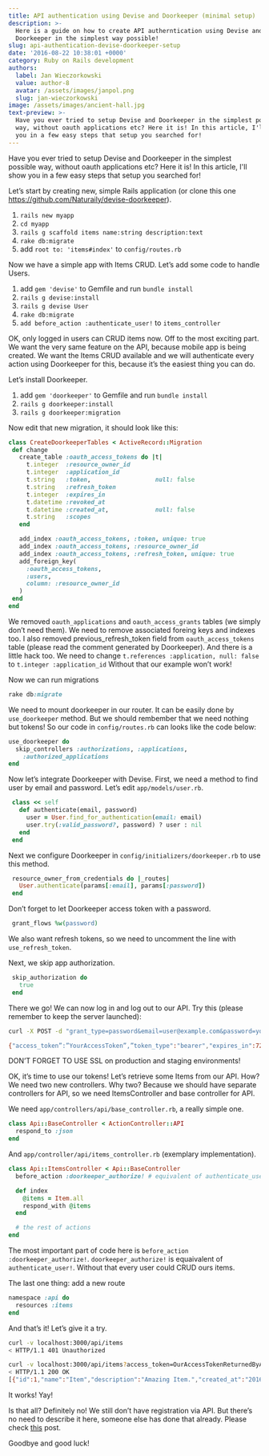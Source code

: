 ```yaml
---
title: API authentication using Devise and Doorkeeper (minimal setup)
description: >-
  Here is a guide on how to create API autherntication using Devise and
  Doorkeeper in the simplest way possible!
slug: api-authentication-devise-doorkeeper-setup
date: '2016-08-22 10:38:01 +0000'
category: Ruby on Rails development
authors:
  label: Jan Wieczorkowski
  value: author-8
  avatar: /assets/images/janpol.png
  slug: jan-wieczorkowski
image: /assets/images/ancient-hall.jpg
text-preview: >-
  Have you ever tried to setup Devise and Doorkeeper in the simplest possible
  way, without oauth applications etc? Here it is! In this article, I'll show
  you in a few easy steps that setup you searched for!
---
```




Have you ever tried to setup Devise and Doorkeeper in the simplest possible way, without oauth applications etc? Here it is! In this article, I'll show you in a few easy steps that setup you searched for!

Let’s start by creating new, simple Rails application (or clone this one https://github.com/Naturaily/devise-doorkeeper).


1. ```rails new myapp```
2. ```cd myapp```
3. ```rails g scaffold items name:string description:text```
4. ```rake db:migrate```
5. add ```root to: 'items#index'``` to ```config/routes.rb```

Now we have a simple app with Items CRUD. Let’s add some code to handle Users.

1. add ```gem 'devise'``` to Gemfile and run ```bundle install```
2. ```rails g devise:install```
3. ```rails g devise User```
4. ```rake db:migrate```
5. ```add before_action :authenticate_user!``` to ```items_controller```

OK, only logged in users can CRUD items now. Off to the most exciting part. We want the very same feature on the API, because mobile app is being created. We want the Items CRUD available and we will authenticate every action using Doorkeeper for this, because it’s the easiest thing you can do.

Let’s install Doorkeeper.


1. add ```gem 'doorkeeper'``` to Gemfile and run ```bundle install```
2. ```rails g doorkeeper:install```
3. ```rails g doorkeeper:migration```


Now edit that new migration, it should look like this:

```ruby
class CreateDoorkeeperTables < ActiveRecord::Migration
 def change
   create_table :oauth_access_tokens do |t|
     t.integer  :resource_owner_id
     t.integer  :application_id
     t.string   :token,                  null: false
     t.string   :refresh_token
     t.integer  :expires_in
     t.datetime :revoked_at
     t.datetime :created_at,             null: false
     t.string   :scopes
   end

   add_index :oauth_access_tokens, :token, unique: true
   add_index :oauth_access_tokens, :resource_owner_id
   add_index :oauth_access_tokens, :refresh_token, unique: true
   add_foreign_key(
     :oauth_access_tokens,
     :users,
     column: :resource_owner_id
   )
 end
end
```

We removed ```oauth_applications``` and ```oauth_access_grants``` tables (we simply don’t need them). We need to remove associated foreing keys and indexes too. I also removed previous_refresh_token field from ```oauth_access_tokens``` table (please read the comment generated by Doorkeeper). And there is a little hack too. We need to change
	```t.references :application, null: false```
to
	```t.integer :application_id```
Without that our example won’t work!

Now we can run migrations

```ruby
rake db:migrate
```

We need to mount doorkeeper in our router. It can be easily done by ```use_doorkeeper``` method. But we should rembember that we need nothing but tokens! So our code in ```config/routes.rb``` can looks like the code below:

```ruby
use_doorkeeper do
  skip_controllers :authorizations, :applications,
    :authorized_applications
end
```

Now let’s integrate Doorkeeper with Devise. First, we need a method to find user by email and password. Let’s edit ```app/models/user.rb```.

```ruby
 class << self
   def authenticate(email, password)
     user = User.find_for_authentication(email: email)
     user.try(:valid_password?, password) ? user : nil
   end
 end
```

Next we configure Doorkeeper in ```config/initializers/doorkeeper.rb``` to use this method.

```ruby
 resource_owner_from_credentials do |_routes|
   User.authenticate(params[:email], params[:password])
 end
```

Don’t forget to let Doorkeeper access token with a password.

```ruby
 grant_flows %w(password)
```

We also want refresh tokens, so we need to uncomment the line with ```use_refresh_token```.

Next, we skip app authorization.

```ruby
 skip_authorization do
   true
 end
```

There we go! We can now log in and log out to our API. Try this (please remember to keep the server launched):

```bash
curl -X POST -d "grant_type=password&email=user@example.com&password=yourpassword" localhost:3000/oauth/token
```

```bash
{"access_token”:”YourAccessToken”,”token_type":"bearer","expires_in":7200,"refresh_token”:”YourRefreshToken”,”created_at":1470946931}%
```

DON’T FORGET TO USE SSL on production and staging environments!

OK, it’s time to use our tokens! Let’s retrieve some Items from our API. How? We need two new controllers. Why two? Because we should have separate controllers for API, so we need ItemsController and base controller for API.

We need ```app/controllers/api/base_controller.rb```, a really simple one.

```ruby
class Api::BaseController < ActionController::API
  respond_to :json
end
```

And ```app/controller/api/items_controller.rb``` (exemplary implementation).

```ruby
class Api::ItemsController < Api::BaseController
  before_action :doorkeeper_authorize! # equivalent of authenticate_user!

  def index
    @items = Item.all
    respond_with @items
  end

  # the rest of actions
end
```

The most important part of code here is ```before_action :doorkeeper_authorize!```. ```doorkeeper_authorize!``` is equaivalent of ```authenticate_user!```. Without that every user could CRUD ours items.

The last one thing: add a new route

```ruby
namespace :api do
  resources :items
end
```

And that’s it! Let’s give it a try.

```bash
curl -v localhost:3000/api/items
< HTTP/1.1 401 Unauthorized
```

```bash
curl -v localhost:3000/api/items?access_token=OurAccessTokenReturnedByAPI
< HTTP/1.1 200 OK
[{"id":1,"name":"Item","description":"Amazing Item.","created_at":"2016-08-11T19:25:09.649Z","updated_at":"2016-08-11T19:25:09.649Z"}]
```

It works! Yay!

Is that all? Definitely no! We still don’t have registration via API. But there’s no need to describe it here, someone else has done that already. Please check [this](http://blog.andrewray.me/how-to-set-up-devise-ajax-authentication-with-rails-4-0/) post.

Goodbye and good luck!
